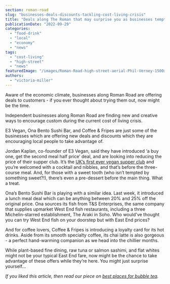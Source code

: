 ```yaml
---
section: roman-road
slug: "businesses-deals-discounts-tackling-cost-living-crisis"
title: "Deals along The Roman that may surprise you as businesses tempt shoppers out"
publicationDate: "2022-09-29"
categories: 
  - "food-drink"
  - "local"
  - "economy"
  - "news"
tags: 
  - "cost-living"
  - "high-street"
  - "news"
featuredImage: "/images/Roman-Road-high-street-aerial-Phil-Verney-1500x1000-1.jpg"
authors: 
  - "victoria-miller"
---
```


Aware of the economic climate, businesses along Roman Road are offering deals to customers - if you ever thought about trying them out, now might be the time. 

Independent businesses along Roman Road are finding new and creative ways to encourage custom during the current cost of living crisis.

E3 Vegan, Ona Bento Sushi Bar, and Coffee & Fripes are just some of the businesses which are offering new deals and discounts which they are encouraging local people to take advantage of.

Jordan Kaplan, co-founder of E3 Vegan, said they have introduced ‘a buy one, get the second meal half price’ deal, and are looking into reducing the price of their supper club. It’s the [UK’s first ever vegan supper club](https://www.e3vegan.com/supper-club) and you’re welcomed with a cocktail and nibbles, and that’s before the three-course meal. And, for those with a sweet tooth (who isn’t tempted by something sweet?!), there’s even a pre-dessert before the main thing. What a treat.

Ona’s Bento Sushi Bar is playing with a similar idea. Last week, it introduced a lunch meal deal which can be anything between 20% and 25% off the original price. Ona sources its fish from T&S Enterprises, the same company that supplies upmarket West End fish restaurants, including a three Michelin-starred establishment, The Araki in Soho. Who would've thought you can try West End fish on your doorstep but with East End prices?

And for coffee lovers, Coffee & Fripes is introducing a loyalty card for its hot drinks. Aside from its smooth specialty coffee, its chai latte is also gorgeous - a perfect hand-warming companion as we head into the chillier months.

While plant-based fine dining, raw tuna or salmon sashimi, and flat whites might not be your typical East End fare, now might be the chance to take advantage of these offers while they’re here. You might just surprise yourself...

_If you liked this article, then read our piece on [best places for bubble tea](https://romanroadlondon.com/bubble-tea-shops-roman-road/)._


